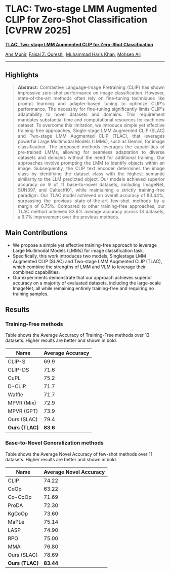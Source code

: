 # TLAC: Two-stage LMM Augmented CLIP for Zero-Shot Classification [CVPRW 2025]

**[TLAC: Two-stage LMM Augmented CLIP for Zero-Shot Classification](https://arxiv.org/pdf/2503.12206)**

[Ans Munir](https://scholar.google.com/citations?user=AdQOl2IAAAAJ&hl=en), [Faisal Z. Qureshi](https://vclab.ca/), [Muhammad Haris Khan](https://m-haris-khan.com/), [Mohsen Ali](https://mohsenali.github.io/)

_______

## Highlights

> <div align="justify"> <strong>Abstract:</strong> Contrastive Language-Image Pretraining (CLIP) has shown impressive zero-shot performance on image classification. However, state-of-the-art methods often rely on fine-tuning techniques like prompt learning and adapter-based tuning to optimize CLIP's performance. The necessity for fine-tuning significantly limits CLIP's adaptability to novel datasets and domains. This requirement mandates substantial time and computational resources for each new dataset. To overcome this limitation, we introduce simple yet effective training-free approaches, Single-stage LMM Augmented CLIP (SLAC) and Two-stage LMM Augmented CLIP (TLAC), that leverages powerful Large Multimodal Models (LMMs), such as Gemini, for image classification.  The proposed methods leverages the capabilities of pre-trained LMMs, allowing for seamless adaptation to diverse datasets and domains without the need for additional training. Our approaches involve prompting the LMM to identify objects within an image. Subsequently, the CLIP text encoder determines the image class by identifying the dataset class with the highest semantic similarity to the LLM predicted object. Our models achieved superior accuracy on 9 of 11 base-to-novel datasets, including ImageNet, SUN397, and Caltech101, while maintaining a strictly training-free paradigm.  Our TLAC model achieved an overall accuracy of 83.44%, surpassing the previous state-of-the-art few-shot methods by a margin of 6.75%. Compared to other training-free approaches, our TLAC method achieved 83.6% average accuracy across 13 datasets, a 9.7% improvement over the previous methods.
</div>

## Main Contributions

* We propose a simple yet effective training-free approach to leverage Large Multimodal Models (LMMs) for image classification task.
* Specifically, this work introduces two models, Singlestage LMM Augmented CLIP (SLAC) and Two-stage LMM Augmented CLIP (TLAC), which combine the strengths of LMM and VLM to leverage their combined capabilities.
* Our experiments demonstrate that our approach achieves superior accuracy on a majority of evaluated datasets, including the large-scale ImageNet, all while remaining entirely training-free and requiring no training samples.

## Results

### Training-Free methods

Table shows the Average Accuracy of Training-Free methods over 13 datasets. Higher results are better and shown in bold.

| Name  | Average Accuracy |
| ------------- | ------------- |
| CLIP-S   | 69.9  |
| CLIP-DS  | 71.6  |
| CuPL  | 75.2  |
| D-CLIP    | 71.7  |
| Waffle  | 71.7  |
| MPVR (Mix)  | 72.9  |
| MPVR (GPT)  | 73.9  |
| Ours (SLAC)  | 79.4  |
| **Ours (TLAC)**  |  **83.6** |

### Base-to-Novel Generalization methods

Table shows the Average Novel Accuracy of few-shot methods over 11 datasets. Higher results are better and shown in bold.

| Name  | Average Novel Accuracy |
| ------------- | ------------- |
| CLIP  | 74.22  |
| CoOp  | 63.22  |
| Co-CoOp   | 71.69  |
| ProDA   | 72.30  |
| KgCoOp  |  73.60 |
| MaPLe  | 75.14  |
| LASP  |  74.90 |
| RPO  | 75.00  |
| MMA  |  76.80 |
| Ours (SLAC)  | 78.69  |
| **Ours (TLAC)**  |  **83.44** |

